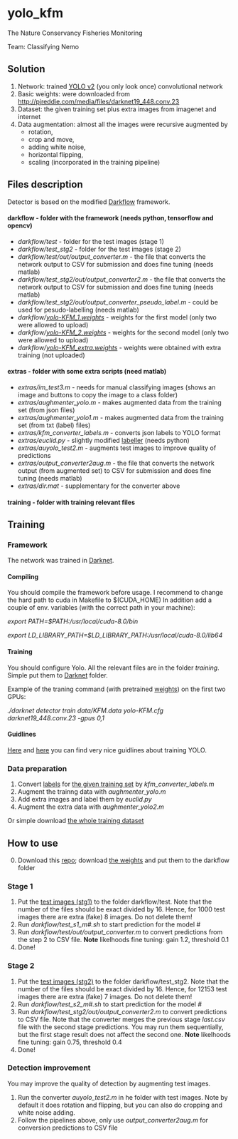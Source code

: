 # yolo_kfm
The Nature Conservancy Fisheries Monitoring

Team: Classifying Nemo

## Solution
1. Network: trained [YOLO v2](https://pjreddie.com/darknet/yolo/) (you only look once) convolutional network 
2. Basic weights: were downloaded from http://pjreddie.com/media/files/darknet19_448.conv.23
3. Dataset: the given training set plus extra images from imagenet and internet
4. Data augmentation: almost all the images were recursive augmented by 
	- rotation,
	- crop and move,
	- adding white noise,
	- horizontal flipping,
	- scaling (incorporated in the training pipeline)

## Files description
Detector is based on the modified [Darkflow](https://github.com/thtrieu/darkflow) framework.
#### darkflow - folder with the framework (needs python, tensorflow and opencv)
- *darkflow/test* - folder for the test images (stage 1)
- *darkflow/test_stg2* - folder for the test images (stage 2)
- *darkflow/test/out/output_converter.m* - the file that converts the network output to CSV for submission and does fine tuning (needs matlab)
- *darkflow/test_stg2/out/output_converter2.m* - the file that converts the network output to CSV for submission and does fine tuning (needs matlab)
- *darkflow/test_stg2/out/output_converter_pseudo_label.m* - could be used for pesudo-labelling (needs matlab)
- *darkflow/[yolo-KFM_1.weights](https://drive.google.com/drive/folders/0BwYTO3UZXciuYWUtQ1FvUzc5MWM?usp=sharing)* - weights for the first model (only two were allowed to upload)
- *darkflow/[yolo-KFM_2.weights](https://drive.google.com/drive/folders/0BwYTO3UZXciuYWUtQ1FvUzc5MWM?usp=sharing)* - weights for the second model (only two were allowed to upload)
- *darkflow/[yolo-KFM_extra.weights](https://drive.google.com/drive/folders/0BwYTO3UZXciuYWUtQ1FvUzc5MWM?usp=sharing)* - weights were obtained with extra training (not uploaded)
#### extras - folder with some extra scripts (need matlab)
- *extras/im_test3.m* - needs for manual classifying images (shows an image and buttons to copy the image to a class folder)
- *extras/aughmenter_yolo.m* - makes augmented data from the training set (from json files)
- *extras/aughmenter_yolo1.m* - makes augmented data from the training set (from txt (label) files)
- *extras/kfm_converter_labels.m* - converts json labels to YOLO format
- *extras/euclid.py* - slightly modified [labeller](https://github.com/prabindh/euclid) (needs python)
- *extras/auyolo_test2.m* - augments test images to improve quality of predictions
- *extras/output_converter2aug.m* - the file that converts the network output (from augmented set) to CSV for submission and does fine tuning (needs matlab)
- *extras/dir.mat* - supplementary for the converter above


#### training - folder with training relevant files

## Training
### Framework
The network was trained in [Darknet](https://github.com/prabindh/darknet).
#### Compiling
You should compile the framework before usage. 
I recommend to change the hard path to cuda in Makefile to $(CUDA_HOME)
In addition add a couple of env. variables (with the correct path in your machine):

*export PATH=$PATH:/usr/local/cuda-8.0/bin*

*export LD_LIBRARY_PATH=$LD_LIBRARY_PATH:/usr/local/cuda-8.0/lib64*

#### Training
You should configure Yolo. All the relevant files are in the folder _training_. Simple put them to [Darknet](https://github.com/prabindh/darknet) folder.

Example of the traning command (with pretrained [weights](http://pjreddie.com/media/files/darknet19_448.conv.23)) on the first two GPUs:

*./darknet detector train data/KFM.data yolo-KFM.cfg darknet19_448.conv.23 -gpus 0,1*

#### Guidlines
[Here](https://github.com/prabindh/darknet) and [here](https://github.com/AlexeyAB/darknet) you can find very nice guidlines about training YOLO.


### Data preparation
1) Convert [labels](https://github.com/autoliuweijie/Kaggle/tree/master/NCFM/datasets) for [the given training set](https://www.kaggle.com/c/the-nature-conservancy-fisheries-monitoring/download/train.zip) by *kfm_converter_labels.m*
2) Augment the trainng data with _aughmenter_yolo.m_
3) Add extra images and label them by _euclid.py_
4) Augment the extra data with *aughmenter_yolo2.m*

Or simple download [the whole training dataset](https://drive.google.com/drive/folders/0BwYTO3UZXciuYWUtQ1FvUzc5MWM?usp=sharing)

## How to use
0) Download this [repo](https://github.com/dpogosov/yolo_kfm.git); download [the weights](https://drive.google.com/drive/folders/0BwYTO3UZXciuYWUtQ1FvUzc5MWM?usp=sharing) and put them to the darkflow folder

### Stage 1
1) Put the [test images (stg1)](https://www.kaggle.com/c/the-nature-conservancy-fisheries-monitoring/download/test_stg1.zip) to the folder darkflow/test. 
Note that the number of the files should be exact divided by 16. Hence, for 1000 test images there are extra (fake) 8 images. Do not delete them!
2) Run *darkflow/test_s1_m#.sh* to start prediction for the model *#*
3) Run *darkflow/test/out/output_converter.m* to convert predictions from the step 2 to CSV file. **Note** likelhoods fine tuning: gain 1.2, threshold 0.1
4) Done!

### Stage 2
1) Put the [test images (stg2)](https://www.kaggle.com/c/the-nature-conservancy-fisheries-monitoring/download/test_stg2.7z) to the folder darkflow/test_stg2. 
Note that the number of the files should be exact divided by 16. Hence, for 12153 test images there are extra (fake) 7 images. Do not delete them!
2) Run *darkflow/test_s2_m#.sh* to start prediction for the model *#*
3) Run *darkflow/test_stg2/out/output_converter2.m* to convert predictions to CSV file. Note that the converter merges the previous stage *last.csv* file with the second stage predictions. You may run them sequentially, but the first stage result does not affect the second one. **Note** likelhoods fine tuning: gain 0.75, threshold 0.4
4) Done!

### Detection improvement
You may improve the quality of detection by augmenting test images.
1. Run the converter *auyolo_test2.m* in he folder with test images. Note by default it does rotation and flipping, but you can also do cropping and white noise adding.
2. Follow the pipelines above, only use *output_converter2aug.m* for conversion predictions to CSV file
